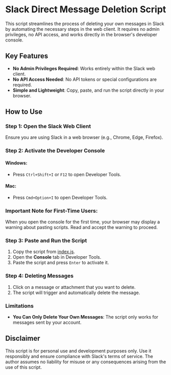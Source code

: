 # Slack Direct Message Deletion Script

This script streamlines the process of deleting your own messages in Slack by automating the necessary steps in the web client. It requires no admin privileges, no API access, and works directly in the browser's developer console.

## Key Features

- **No Admin Privileges Required**: Works entirely within the Slack web client.
- **No API Access Needed**: No API tokens or special configurations are required.
- **Simple and Lightweight**: Copy, paste, and run the script directly in your browser.

## How to Use

### Step 1: Open the Slack Web Client

Ensure you are using Slack in a web browser (e.g., Chrome, Edge, Firefox).

### Step 2: Activate the Developer Console

#### Windows:
- Press `Ctrl+Shift+I` or `F12` to open Developer Tools.

#### Mac:
- Press `Cmd+Option+I` to open Developer Tools.

### Important Note for First-Time Users:
When you open the console for the first time, your browser may display a warning about pasting scripts. Read and accept the warning to proceed.

### Step 3: Paste and Run the Script

1. Copy the script from [index.js](`index.js`).
2. Open the **Console** tab in Developer Tools.
3. Paste the script and press `Enter` to activate it.

### Step 4: Deleting Messages

1. Click on a message or attachment that you want to delete.
2. The script will trigger and automatically delete the message.

### Limitations

- **You Can Only Delete Your Own Messages**: The script only works for messages sent by your account.

## Disclaimer

This script is for personal use and development purposes only. Use it responsibly and ensure compliance with Slack's terms of service. The author assumes no liability for misuse or any consequences arising from the use of this script.

